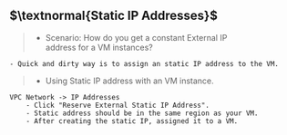 ## $\textnormal{Static IP Addresses}$

> - Scenario: How do you get a constant External IP <br />
    address for a VM instances?

```plaintext
- Quick and dirty way is to assign an static IP address to the VM.
```

> - Using Static IP address with an VM instance.

```plaintext
VPC Network -> IP Addresses
    - Click "Reserve External Static IP Address".
    - Static address should be in the same region as your VM.
    - After creating the static IP, assigned it to a VM.
```
